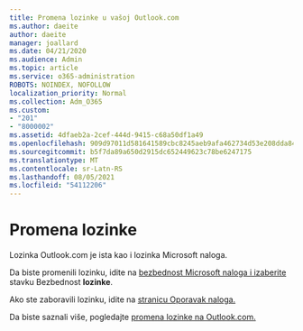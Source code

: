 ```yaml
---
title: Promena lozinke u vašoj Outlook.com
ms.author: daeite
author: daeite
manager: joallard
ms.date: 04/21/2020
ms.audience: Admin
ms.topic: article
ms.service: o365-administration
ROBOTS: NOINDEX, NOFOLLOW
localization_priority: Normal
ms.collection: Adm_O365
ms.custom:
- "201"
- "8000002"
ms.assetid: 4dfaeb2a-2cef-444d-9415-c68a50df1a49
ms.openlocfilehash: 909d97011d581641589cbc8245aeb9afa462734d53e208dda84657cd306d6fb2
ms.sourcegitcommit: b5f7da89a650d2915dc652449623c78be6247175
ms.translationtype: MT
ms.contentlocale: sr-Latn-RS
ms.lasthandoff: 08/05/2021
ms.locfileid: "54112206"
---
```

# <a name="change-your-password"></a>Promena lozinke

Lozinka Outlook.com je ista kao i lozinka Microsoft naloga.
  
Da biste promenili lozinku, idite na [bezbednost Microsoft naloga i izaberite](https://go.microsoft.com/fwlink/p/?linkid=842325&amp;clcid=0x409) stavku Bezbednost **lozinke**.
  
Ako ste zaboravili lozinku, idite na [stranicu Oporavak naloga.](https://go.microsoft.com/fwlink/p/?linkid=841909)
  
Da biste saznali više, pogledajte [promena lozinke na Outlook.com.](https://support.office.com/article/2138d690-811c-4545-b2f3-e4dbe80c9735?wt.mc_id=Office_Outlook_com_Alchemy)
